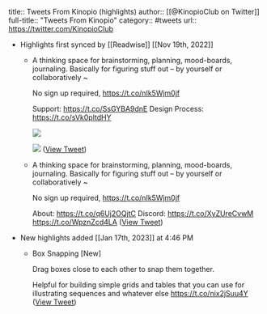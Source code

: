 title:: Tweets From Kinopio (highlights)
author:: [[@KinopioClub on Twitter]]
full-title:: "Tweets From Kinopio"
category:: #tweets
url:: https://twitter.com/KinopioClub

- Highlights first synced by [[Readwise]] [[Nov 19th, 2022]]
	- A thinking space for brainstorming, planning, mood-boards, journaling. Basically for figuring stuff out – by yourself or collaboratively ~
	  
	  No sign up required,
	  https://t.co/nIk5Wjm0jf
	  
	  Support: https://t.co/SsGYBA9dnE
	  Design Process: https://t.co/sVk0pltdHY 
	  
	  ![](https://pbs.twimg.com/media/EofYANoXcAITX-L.jpg) 
	  
	  ![](https://pbs.twimg.com/media/EofYFXhXYAUxr3M.jpg) ([View Tweet](https://twitter.com/KinopioClub/status/1335273568834367488))
	- A thinking space for brainstorming, planning, mood-boards, journaling. Basically for figuring stuff out – by yourself or collaboratively ~
	  
	  No sign up required,
	  https://t.co/nIk5Wjm0jf
	  
	  About: https://t.co/q6Uj2OQjtC
	  Discord: https://t.co/XyZUreCvwM https://t.co/WpznZcd4LA ([View Tweet](https://twitter.com/KinopioClub/status/1524065290191093760))
- New highlights added [[Jan 17th, 2023]] at 4:46 PM
	- Box Snapping [New]
	  
	  Drag boxes close to each other to snap them together.
	  
	  Helpful for building simple grids and tables that you can use for illustrating sequences and whatever else https://t.co/nix2jSuu4Y ([View Tweet](https://twitter.com/KinopioClub/status/1613251464276623361))